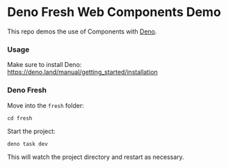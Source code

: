 # Deno Fresh Web Components Demo

This repo demos the use of Components with [Deno](https://deno.com).

### Usage

Make sure to install Deno: https://deno.land/manual/getting_started/installation

### Deno Fresh

Move into the `fresh` folder:

```
cd fresh
```

Start the project:

```
deno task dev
```

This will watch the project directory and restart as necessary.
